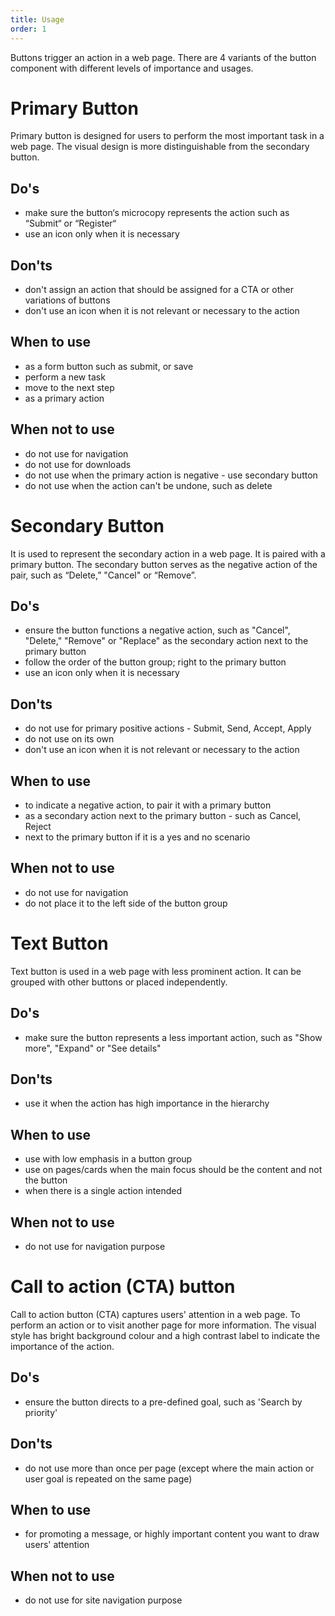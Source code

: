 ```yaml
---
title: Usage
order: 1
---
```

Buttons trigger an action in a web page. There are 4 variants of the button component with different levels of importance and usages.

# Primary Button

Primary button is designed for users to perform the most important task in a web page. The visual design is more distinguishable from the secondary button.

## Do's

- make sure the button‘s microcopy represents the action such as “Submit“ or “Register“
- use an icon only when it is necessary

## Don'ts

- don't assign an action that should be assigned for a CTA or other variations of buttons
- don't use an icon when it is not relevant or necessary to the action

## When to use

- as a form button such as submit, or save
- perform a new task
- move to the next step
- as a primary action

## When not to use

- do not use for navigation
- do not use for downloads
- do not use when the primary action is negative - use secondary button
- do not use when the action can't be undone, such as delete

# Secondary Button

It is used to represent the secondary action in a web page. It is paired with a primary button. The secondary button serves as the negative action of the pair, such as “Delete,” "Cancel" or “Remove”.

## Do's

- ensure the button functions a negative action, such as "Cancel", "Delete," "Remove" or "Replace" as the secondary action next to the primary button
- follow the order of the button group; right to the primary button
- use an icon only when it is necessary

## Don'ts

- do not use for primary positive actions - Submit, Send, Accept, Apply
- do not use on its own
- don't use an icon when it is not relevant or necessary to the action

## When to use

- to indicate a negative action, to pair it with a primary button
- as a secondary action next to the primary button - such as Cancel, Reject
- next to the primary button if it is a yes and no scenario

## When not to use

- do not use for navigation
- do not place it to the left side of the button group

# Text Button

Text button is used in a web page with less prominent action. It can be grouped with other buttons or placed independently.

## Do's

- make sure the button represents a less important action, such as "Show more", "Expand" or "See details"

## Don'ts

- use it when the action has high importance in the hierarchy

## When to use

- use with low emphasis in a button group
- use on pages/cards when the main focus should be the content and not the button
- when there is a single action intended

## When not to use

- do not use for navigation purpose

# Call to action (CTA) button

Call to action button (CTA) captures users' attention in a web page. To perform an action or to visit another page for more information. The visual style has bright background colour and a high contrast label to indicate the importance of the action.

## Do's

- ensure the button directs to a pre-defined goal, such as 'Search by priority'

## Don'ts

- do not use more than once per page (except where the main action or user goal is repeated on the same page)

## When to use

- for promoting a message, or highly important content you want to draw users' attention

## When not to use

- do not use for site navigation purpose
